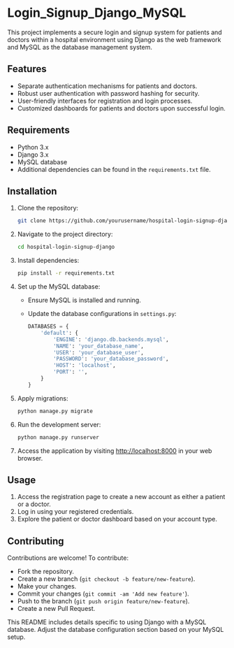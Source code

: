 # Login_Signup_Django_MySQL

This project implements a secure login and signup system for patients and doctors within a hospital environment using Django as the web framework and MySQL as the database management system.

## Features

- Separate authentication mechanisms for patients and doctors.
- Robust user authentication with password hashing for security.
- User-friendly interfaces for registration and login processes.
- Customized dashboards for patients and doctors upon successful login.

## Requirements

- Python 3.x
- Django 3.x
- MySQL database
- Additional dependencies can be found in the `requirements.txt` file.

## Installation

1. Clone the repository:

    ```bash
    git clone https://github.com/yourusername/hospital-login-signup-django.git
    ```

2. Navigate to the project directory:

    ```bash
    cd hospital-login-signup-django
    ```

3. Install dependencies:

    ```bash
    pip install -r requirements.txt
    ```

4. Set up the MySQL database:
   
   - Ensure MySQL is installed and running.
   - Update the database configurations in `settings.py`:

        ```python
        DATABASES = {
            'default': {
                'ENGINE': 'django.db.backends.mysql',
                'NAME': 'your_database_name',
                'USER': 'your_database_user',
                'PASSWORD': 'your_database_password',
                'HOST': 'localhost',
                'PORT': '',
            }
        }
        ```

5. Apply migrations:

    ```bash
    python manage.py migrate
    ```

6. Run the development server:

    ```bash
    python manage.py runserver
    ```

7. Access the application by visiting [http://localhost:8000](http://localhost:8000) in your web browser.

## Usage

1. Access the registration page to create a new account as either a patient or a doctor.
2. Log in using your registered credentials.
3. Explore the patient or doctor dashboard based on your account type.

## Contributing

Contributions are welcome! To contribute:
- Fork the repository.
- Create a new branch (`git checkout -b feature/new-feature`).
- Make your changes.
- Commit your changes (`git commit -am 'Add new feature'`).
- Push to the branch (`git push origin feature/new-feature`).
- Create a new Pull Request.


This README includes details specific to using Django with a MySQL database. Adjust the database configuration section based on your MySQL setup.
